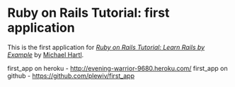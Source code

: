 # Ruby on Rails Tutorial: first application

This is the first application for
[*Ruby on Rails Tutorial: Learn Rails by Example*](http://railstutorial.org/) 
by [Michael Hartl](http://michaelhartl.com/).

first_app on heroku - http://evening-warrior-9680.heroku.com/
first_app on github - https://github.com/plewiv/first_app
